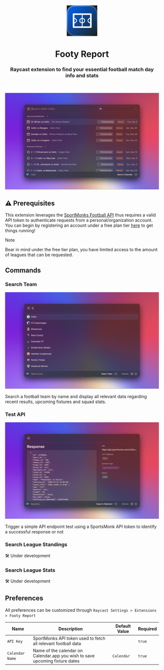 <p align="center">
  <img width=100 src="./assets/extension-icon.png">
</p>

<h1 align="center">Footy Report</h1>

<h3 align="center">
Raycast extension to find your essential football match day info and stats
</h3>

<p align="center">
  <a title="Install footy-report Raycast Extension" href="https://www.raycast.com/thuoe/footy-report"><img src="https://www.raycast.com/thuoe/footy-report/install_button@2x.png?v=1.1" height="64" alt="" style="height: 64px;"></a>
</p>

![Header](metadata/footy-report-1.png)

## ⚠️ Prerequisites

This extension leverages the [SportMonks Football API](https://www.sportmonks.com/football-api/) thus requires a valid API token to authenticate requests from a personal/organization account.
You can begin by registering an account under a free plan tier [here](https://my.sportmonks.com/login) to get things running!

> [!NOTE]  
> Bear in mind under the free tier plan, you have limited access to the amount of leagues that can be requested.

## Commands

### Search Team

![Search Team](metadata/footy-report-3.png)

Search a football team by name and display all relevant data regarding recent results, upcoming fixtures and squad stats.

### Test API

![Test API](metadata/footy-report-6.png)

Trigger a simple API endpoint test using a SportsMonk API token to identify a successful response or not

### Search League Standings

🛠️ Under development

### Search League Stats

🛠️ Under development

## Preferences

All preferences can be customized through `Raycast Settings > Extensions > Footy Report`

| Name            | Description                                                                  | Default Value | Required |
| --------------- | ---------------------------------------------------------------------------- | ------------- | -------- |
| `API Key`       | SportMonks API token used to fetch all relevant football data                |               | `true`   |
| `Calendar Name` | Name of the calendar on Calendar.app you wish to save upcoming fixture dates | `Calendar`    | `true`   |
